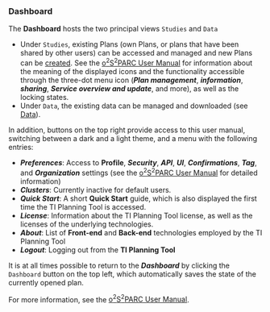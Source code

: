 ### Dashboard

The **Dashboard** hosts the two principal views ```Studies``` and ```Data```
- Under ```Studies```, existing Plans (own Plans, or plans that have been shared by other users) can be accessed and managed and new Plans can be [created](https://github.com/ITISFoundation/ti-planning-tool-manual/blob/main/docs/plan/create_new_plan.md). See the [o<sup>2</sup>S<sup>2</sup>PARC User Manual](https://docs.osparc.io/#/) for information about the meaning of the displayed icons and the functionality accessible through the three-dot menu icon (**_Plan management_**, **_information_**, **_sharing_**, **_Service overview and update_**, and more), as well as the locking states. 
- Under ```Data```, the existing data can be managed and downloaded (see [Data](https://github.com/ITISFoundation/ti-planning-tool-manual/blob/main/docs/platform_introduction/data.md)).

In addition, buttons on the top right provide access to this user manual, switching between a dark and a light theme, and a menu with the following entries:
- _**Preferences**_: Access to **Profile**, **_Security_**, **_API_**, **_UI_**, **_Confirmations_**, **_Tag_**, and **_Organization_** settings (see the [o<sup>2</sup>S<sup>2</sup>PARC User Manual](https://docs.osparc.io/#/) for detailed information)
- _**Clusters**_: Currently inactive for default users.
- _**Quick Start**_: A short **Quick Start** guide, which is also displayed the first time the TI Planning Tool is accessed.
- _**License**_: Information about the TI Planning Tool license, as well as the licenses of the underlying technologies.
- _**About**_: List of **Front-end** and **Back-end** technologies employed by the TI Planning Tool
- _**Logout**_: Logging out from the **TI Planning Tool**

It is at all times possible to return to the _**Dashboard**_ by clicking the ```Dashboard``` button on the top left, which automatically saves the state of the currently opened plan.

For more information, see the [o<sup>2</sup>S<sup>2</sup>PARC User Manual](https://docs.osparc.io/#/).
